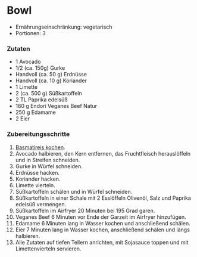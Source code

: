 # Bowl

- Ernährungseinschränkung: vegetarisch
- Portionen: 3

### Zutaten

- 1 Avocado
- 1/2 (ca. 150g) Gurke
- Handvoll (ca. 50 g) Erdnüsse
- Handvoll (ca. 10 g) Koriander
- 1 Limette
- 2 (ca. 500 g) Süßkartoffeln
- 2 TL Paprika edelsüß
- 180 g Endori Veganes Beef Natur
- 250 g Edamame
- 2 Eier

### Zubereitungsschritte

1. [Basmatireis kochen](../Rezeptschritte/Basmatireis%20kochen.md).
2. Avocado halbieren, den Kern entfernen, das Fruchtfleisch herauslöffeln und in Streifen schneiden.
3. Gurke in Würfel schneiden.
4. Erdnüsse hacken.
5. Koriander hacken.
6. Limette vierteln.
7. Süßkartoffeln schälen und in Würfel schneiden.
8. Süßkartoffeln in einer Schale mit 2 Esslöffeln Olivenöl, Salz und Paprika edelsüß vermengen.
9. Süßkartoffeln im Airfryer 20 Minuten bei 195 Grad garen.
10. Veganes Beef 6 Minuten vor Ende der Garzeit im Airfryer hinzufügen.
11. Edamame 6 Minuten lang in Wasser kochen und anschließend schälen.
12. Eier 7 Minuten lang in Wasser kochen, anschließend schälen und längs halbieren.
13. Alle Zutaten auf tiefen Tellern anrichten, mit Sojasauce toppen und mit Limettenvierteln servieren.